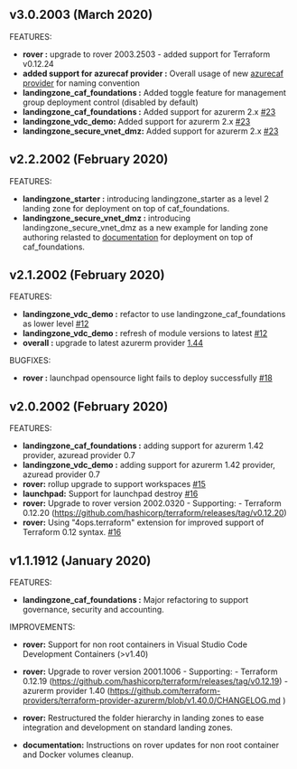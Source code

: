 ## v3.0.2003 (March 2020)

FEATURES:

* **rover :** upgrade to rover 2003.2503 - added support for Terraform v0.12.24
* **added support for azurecaf provider :** Overall usage of new [azurecaf provider](https://github.com/aztfmod/terraform-provider-azurecaf) for naming convention
* **landingzone_caf_foundations :** Added toggle feature for management group deployment control (disabled by default)
* **landingzone_caf_foundations :** Added support for azurerm 2.x [#23](
https://github.com/Azure/caf-terraform-landingzones/issues/23)
* **landingzone_vdc_demo:** Added support for azurerm 2.x [#23](
https://github.com/Azure/caf-terraform-landingzones/issues/23)
* **landingzone_secure_vnet_dmz:** Added support for azurerm 2.x [#23](
https://github.com/Azure/caf-terraform-landingzones/issues/23)



## v2.2.2002 (February 2020)

FEATURES:

* **landingzone_starter :** introducing landingzone_starter as a level 2 landing zone for deployment on top of caf_foundations.
* **landingzone_secure_vnet_dmz :** introducing landingzone_secure_vnet_dmz as a new example for landing zone authoring relasted to [documentation](./documentation/code_architecture/how_to_code_a_landingzone.md) for deployment on top of caf_foundations.

## v2.1.2002 (February 2020)

FEATURES:

* **landingzone_vdc_demo :** refactor to use landingzone_caf_foundations as lower level [#12](
https://github.com/aztfmod/landingzones/issues/12)
* **landingzone_vdc_demo :** refresh of module versions to latest [#12](
https://github.com/aztfmod/landingzones/issues/12)
* **overall :** upgrade to latest azurerm provider [1.44](https://github.com/terraform-providers/terraform-provider-azurerm/blob/v1.44.0/CHANGELOG.md)

BUGFIXES:

* **rover :** launchpad opensource light fails to deploy successfully [#18](
https://github.com/aztfmod/landingzones/issues/18)

## v2.0.2002 (February 2020)

FEATURES:

* **landingzone_caf_foundations :** adding support for azurerm 1.42 provider, azuread provider 0.7
* **landingzone_vdc_demo :** adding support for azurerm 1.42 provider, azuread provider 0.7
* **rover:** rollup upgrade to support workspaces [#15](https://github.com/aztfmod/landingzones/pull/15)
* **launchpad:** Support for launchpad destroy [#16](
https://github.com/aztfmod/level0/issues/16)
* **rover:** Upgrade to rover version 2002.0320 - Supporting: - Terraform 0.12.20 (https://github.com/hashicorp/terraform/releases/tag/v0.12.20) 
* **rover:** Using "4ops.terraform" extension for improved support of Terraform 0.12 syntax. [#16](https://github.com/aztfmod/landingzones/issues/16)

## v1.1.1912 (January 2020)

FEATURES:

* **landingzone_caf_foundations :** Major refactoring to support governance, security and accounting. 

IMPROVEMENTS:

* **rover:** Support for non root containers in Visual Studio Code Development Containers (>v1.40) 

* **rover:** Upgrade to rover version 2001.1006 - Supporting: - Terraform 0.12.19 (https://github.com/hashicorp/terraform/releases/tag/v0.12.19) - azurerm provider 1.40 (https://github.com/terraform-providers/terraform-provider-azurerm/blob/v1.40.0/CHANGELOG.md )

* **rover:** Restructured the folder hierarchy in landing zones to ease integration and development on standard landing zones. 

* **documentation:** Instructions on rover updates for non root container and Docker volumes cleanup.
